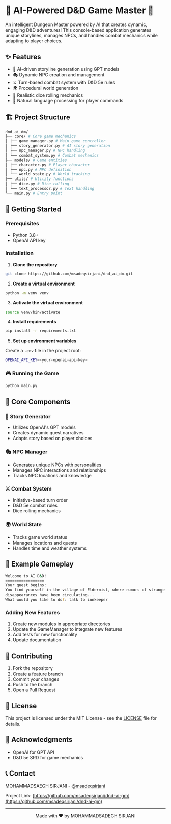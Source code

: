# 🎲 AI-Powered D&D Game Master 🐉


An intelligent Dungeon Master powered by AI that creates dynamic, engaging D&D adventures! This console-based application generates unique storylines, manages NPCs, and handles combat mechanics while adapting to player choices.

## ✨ Features

- 🤖 AI-driven storyline generation using GPT models
- 🎭 Dynamic NPC creation and management
- ⚔️ Turn-based combat system with D&D 5e rules
- 🌍 Procedural world generation
- 🎲 Realistic dice rolling mechanics
- 💬 Natural language processing for player commands

## 🏗️ Project Structure

```bash
dnd_ai_dm/
├── core/ # Core game mechanics
│ ├── game_manager.py # Main game controller
│ ├── story_generator.py # AI story generation
│ ├── npc_manager.py # NPC handling
│ └── combat_system.py # Combat mechanics
├── models/ # Game entities
│ ├── character.py # Player character
│ ├── npc.py # NPC definition
│ └── world_state.py # World tracking
├── utils/ # Utility functions
│ ├── dice.py # Dice rolling
│ └── text_processor.py # Text handling
└── main.py # Entry point
```

## 🚀 Getting Started

### Prerequisites

- Python 3.8+
- OpenAI API key

### Installation

1. **Clone the repository**

```bash
git clone https://github.com/msadeqsirjani/dnd_ai_dm.git
```

2. **Create a virtual environment**

```bash
python -m venv venv
```

3. **Activate the virtual environment**

```bash
source venv/bin/activate
```

4. **Install requirements**

```bash
pip install -r requirements.txt
```


5. **Set up environment variables**

Create a `.env` file in the project root:

```bash
OPENAI_API_KEY=<your-openai-api-key>
```

### 🎮 Running the Game

```bash
python main.py
```

## 🎯 Core Components

### 🤖 Story Generator

- Utilizes OpenAI's GPT models
- Creates dynamic quest narratives
- Adapts story based on player choices

### 🎭 NPC Manager

- Generates unique NPCs with personalities
- Manages NPC interactions and relationships
- Tracks NPC locations and knowledge

### ⚔️ Combat System

- Initiative-based turn order
- D&D 5e combat rules
- Dice rolling mechanics

### 🌍 World State

- Tracks game world status
- Manages locations and quests
- Handles time and weather systems

## 📝 Example Gameplay

```bash
Welcome to AI D&D!
=================
Your quest begins:
You find yourself in the village of Eldermist, where rumors of strange
disappearances have been circulating...
What would you like to do?: talk to innkeeper
```

### Adding New Features

1. Create new modules in appropriate directories
2. Update the GameManager to integrate new features
3. Add tests for new functionality
4. Update documentation

## 🤝 Contributing

1. Fork the repository
2. Create a feature branch
3. Commit your changes
4. Push to the branch
5. Open a Pull Request

## 📜 License

This project is licensed under the MIT License - see the [LICENSE](LICENSE) file for details.

## 🙏 Acknowledgments

- OpenAI for GPT API
- D&D 5e SRD for game mechanics

## 📞 Contact

MOHAMMADSAEGH SIRJANI - [@msadeqsirjani](https://twitter.com/msadeqsirjani)

Project Link: [https://github.com/msadeqsirjani/dnd-ai-gm](https://github.com/msadeqsirjani/dnd-ai-gm)

---
<p align="center">
  Made with ❤️ by MOHAMMADSADEGH SIRJANI
</p>

